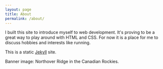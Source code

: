 ```yaml
---
layout: page
title: About
permalink: /about/
---
```


I built this site to introduce myself to web development. It's proving to be a great way to play around with HTML and CSS. For now it is a place for me to discuss hobbies and interests like running.

This is a static [Jekyll](https://jekyllrb.com/) site.

Banner image: Northover Ridge in the Canadian Rockies.
